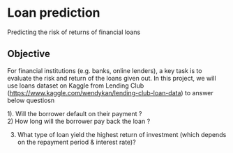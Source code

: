 # Loan prediction
Predicting the risk of returns of financial loans

## Objective
For financial institutions (e.g. banks, online lenders), a key task is to evaluate the risk and return of the loans given out. In this project, we will use loans dataset on Kaggle from Lending Club (https://www.kaggle.com/wendykan/lending-club-loan-data) to answer below questiosn

1). Will the borrower default on their payment ?  
2) How long will the borrower pay back the loan ? 

3) What type of loan yield the highest return of investment (which depends on the repayment period & interest rate)? 
